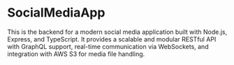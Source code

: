 # SocialMediaApp
This is the backend for a modern social media application built with Node.js, Express, and TypeScript. It provides a scalable and modular RESTful API with GraphQL support, real-time communication via WebSockets, and integration with AWS S3 for media file handling.
